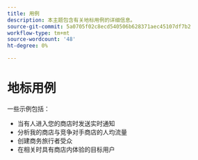 ```yaml
---
title: 用例
description: 本主题包含有关地标用例的详细信息。
source-git-commit: 5a0705f02c8ecd540506b628371aec45107df7b2
workflow-type: tm+mt
source-wordcount: '48'
ht-degree: 0%

---
```



# 地标用例

一些示例包括：

* 当有人进入您的商店时发送实时通知
* 分析我的商店与竞争对手商店的人均流量
* 创建商务旅行者受众
* 在相关时具有商店内体验的目标用户
